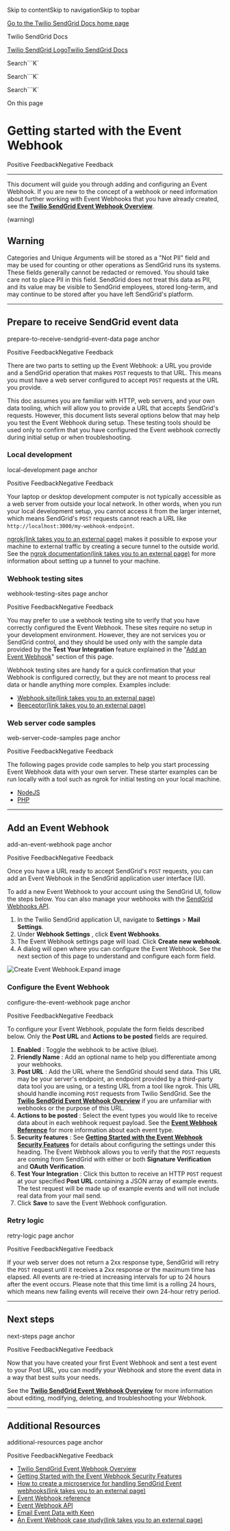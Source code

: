 Skip to contentSkip to navigationSkip to topbar

[Go to the Twilio SendGrid Docs home page](/docs/sendgrid)

Twilio SendGrid Docs

[Twilio SendGrid LogoTwilio SendGrid Docs](/docs)

Search```K`

Search```K`

Search```K`

On this page

# Getting started with the Event Webhook

Positive FeedbackNegative Feedback

* * *

This document will guide you through adding and configuring an Event Webhook. If you are new to the concept of a webhook or need information about further working with Event Webhooks that you have already created, see the [**Twilio SendGrid Event Webhook Overview**](/docs/sendgrid/for-developers/tracking-events/twilio-sendgrid-event-webhook-overview).

(warning)

## Warning

Categories and Unique Arguments will be stored as a "Not PII" field and may be used for counting or other operations as SendGrid runs its systems. These fields generally cannot be redacted or removed. You should take care not to place PII in this field. SendGrid does not treat this data as PII, and its value may be visible to SendGrid employees, stored long-term, and may continue to be stored after you have left SendGrid's platform.

* * *

## Prepare to receive SendGrid event data

prepare-to-receive-sendgrid-event-data page anchor

Positive FeedbackNegative Feedback

There are two parts to setting up the Event Webhook: a URL you provide and a SendGrid operation that makes `POST` requests to that URL. This means you must have a web server configured to accept `POST` requests at the URL you provide.

This doc assumes you are familiar with HTTP, web servers, and your own data tooling, which will allow you to provide a URL that accepts SendGrid's requests. However, this document lists several options below that may help you test the Event Webhook during setup. These testing tools should be used only to confirm that you have configured the Event webhook correctly during initial setup or when troubleshooting.

### Local development

local-development page anchor

Positive FeedbackNegative Feedback

Your laptop or desktop development computer is not typically accessible as a web server from outside your local network. In other words, when you run your local development setup, you cannot access it from the larger internet, which means SendGrid's `POST` requests cannot reach a URL like `http://localhost:3000/my-webhook-endpoint`.

[ngrok(link takes you to an external page)](https://ngrok.com/ "ngrok") makes it possible to expose your machine to external traffic by creating a secure tunnel to the outside world. See the [ngrok documentation(link takes you to an external page)](https://ngrok.com/docs "ngrok documentation") for more information about setting up a tunnel to your machine.

### Webhook testing sites

webhook-testing-sites page anchor

Positive FeedbackNegative Feedback

You may prefer to use a webhook testing site to verify that you have correctly configured the Event Webhook. These sites require no setup in your development environment. However, they are not services you or SendGrid control, and they should be used only with the sample data provided by the **Test Your Integration** feature explained in the "[Add an Event Webhook](/docs/sendgrid/for-developers/tracking-events/getting-started-event-webhook#add-an-event-webhook "Add an Event Webhook")" section of this page.

Webhook testing sites are handy for a quick confirmation that your Webhook is configured correctly, but they are not meant to process real data or handle anything more complex. Examples include:

  * [Webhook.site(link takes you to an external page)](https://docs.webhook.site/ "Webhook.site")
  * [Beeceptor(link takes you to an external page)](https://beeceptor.com/ "Beeceptor")



### Web server code samples

web-server-code-samples page anchor

Positive FeedbackNegative Feedback

The following pages provide code samples to help you start processing Event Webhook data with your own server. These starter examples can be run locally with a tool such as ngrok for initial testing on your local machine.

  * [NodeJS](/docs/sendgrid/for-developers/tracking-events/nodejs-code-example#event-webhook "NodeJS")
  * [PHP](/docs/sendgrid/for-developers/tracking-events/php-code-example#event-webhook "PHP")



* * *

## Add an Event Webhook

add-an-event-webhook page anchor

Positive FeedbackNegative Feedback

Once you have a URL ready to accept SendGrid's `POST` requests, you can add an Event Webhook in the SendGrid application user interface (UI).

To add a new Event Webhook to your account using the SendGrid UI, follow the steps below. You can also manage your webhooks with the [SendGrid Webhooks API](/docs/sendgrid/api-reference/webhooks "SendGrid Webhooks API").

  1. In the Twilio SendGrid application UI, navigate to **Settings** > **Mail Settings**.
  2. Under **Webhook Settings** , click **Event Webhooks**.
  3. The Event Webhook settings page will load. Click **Create new webhook**.
  4. A dialog will open where you can configure the Event Webhook. See the next section of this page to understand and configure each form field.



![Create Event Webhook.](/_next/image?url=https%3A%2F%2Fdocs-resources.prod.twilio.com%2Fc082fc8857579333ab66c4eae0c2bdb5fa6d04abbee7156914f6b8ba247d021e.png&w=2048&q=75&dpl=dpl_8VggtwwJsGcMi5ddXk2jMuWz5Sm2)Expand image

### Configure the Event Webhook

configure-the-event-webhook page anchor

Positive FeedbackNegative Feedback

To configure your Event Webhook, populate the form fields described below. Only the **Post URL** and **Actions to be posted** fields are required.

  1. **Enabled** : Toggle the webhook to be active (blue).
  2. **Friendly Name** : Add an optional name to help you differentiate among your webhooks.
  3. **Post URL** : Add the URL where the SendGrid should send data. This URL may be your server's endpoint, an endpoint provided by a third-party data tool you are using, or a testing URL from a tool like ngrok. This URL should handle incoming `POST` requests from Twilio SendGrid. See the [**Twilio SendGrid Event Webhook Overview**](/docs/sendgrid/for-developers/tracking-events/twilio-sendgrid-event-webhook-overview) if you are unfamiliar with webhooks or the purpose of this URL.
  4. **Actions to be posted** : Select the event types you would like to receive data about in each webhook request payload. See the [**Event Webhook Reference**](/docs/sendgrid/for-developers/tracking-events/event) for more information about each event type.
  5. **Security features** : See [**Getting Started with the Event Webhook Security Features**](/docs/sendgrid/for-developers/tracking-events/getting-started-event-webhook-security-features) for details about configuring the settings under this heading. The Event Webhook allows you to verify that the `POST` requests are coming from SendGrid with either or both **Signature Verification** and **OAuth Verification**.
  6. **Test Your Integration** : Click this button to receive an HTTP `POST` request at your specified **Post URL** containing a JSON array of example events. The test request will be made up of example events and will not include real data from your mail send.
  7. Click **Save** to save the Event Webhook configuration.



### Retry logic

retry-logic page anchor

Positive FeedbackNegative Feedback

If your web server does not return a 2xx response type, SendGrid will retry the `POST` request until it receives a 2xx response or the maximum time has elapsed. All events are re-tried at increasing intervals for up to 24 hours after the event occurs. Please note that this time limit is a rolling 24 hours, which means new failing events will receive their own 24-hour retry period.

* * *

## Next steps

next-steps page anchor

Positive FeedbackNegative Feedback

Now that you have created your first Event Webhook and sent a test event to your Post URL, you can modify your Webhook and store the event data in a way that best suits your needs.

See the [**Twilio SendGrid Event Webhook Overview**](/docs/sendgrid/for-developers/tracking-events/twilio-sendgrid-event-webhook-overview) for more information about editing, modifying, deleting, and troubleshooting your Webhook.

* * *

## Additional Resources

additional-resources page anchor

Positive FeedbackNegative Feedback

  * [Twilio SendGrid Event Webhook Overview](/docs/sendgrid/for-developers/tracking-events/twilio-sendgrid-event-webhook-overview "Twilio SendGrid Event Webhook Overview")
  * [Getting Started with the Event Webhook Security Features](/docs/sendgrid/for-developers/tracking-events/getting-started-event-webhook-security-features "Getting Started with the Event Webhook Security Features")
  * [How to create a microservice for handling SendGrid Event webhooks(link takes you to an external page)](https://www.twilio.com/en-us/blog/microservice-template-handle-sendgrid-event-webhooks "How to create a microservice for handling SendGrid Event webhooks")
  * [Event Webhook reference](/docs/sendgrid/for-developers/tracking-events/event "Event Webhook reference")
  * [Event Webhook API](/docs/sendgrid/api-reference/webhooks "Event Webhook API")
  * [Email Event Data with Keen](/docs/sendgrid/for-developers/tracking-events/tracking-data-with-keen-io "Email Event Data with Keen")
  * [An Event Webhook case study(link takes you to an external page)](https://sendgrid.com/blog/leveraging-sendgrids-event-api/ "An Event Webhook case study")


